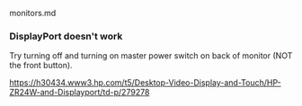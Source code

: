 monitors.md

### DisplayPort doesn't work

Try turning off and turning on master power switch on back of monitor (NOT the front button).

https://h30434.www3.hp.com/t5/Desktop-Video-Display-and-Touch/HP-ZR24W-and-Displayport/td-p/279278